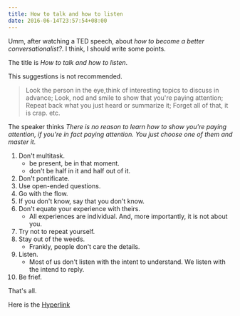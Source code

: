 ```yaml
---
title: How to talk and how to listen
date: 2016-06-14T23:57:54+08:00
---
```


Umm, after watching a TED speech, about _how to become a better conversationalist?_. I think, I should write some points.

The title is _How to talk and how to listen_.

This suggestions is not recommended.

> Look the person in the eye,think of interesting topics to discuss in advance;
> Look, nod and smile to show that you're paying attention;
> Repeat back what you just heard or summarize it;
> Forget all of that, it is crap.
> etc.

The speaker thinks _There is no reason to learn how to show you're paying attention, if you're in fact paying attention. You just choose one of them and master it._

1. Don't multitask.
    * be present, be in that moment.
    * don't be half in it and half out of it.
2. Don't pontificate.
3. Use open-ended questions.
4. Go with the flow.
5. If you don't know, say that you don't know.
6. Don't equate your experience with theirs.
    * All experiences are individual. And, more importantly, it is not about you.
7. Try not to repeat yourself.
8. Stay out of the weeds.
    * Frankly, people don't care the details.
9. Listen.
    * Most of us don't listen with the intent to understand. We listen with the intend to reply.
10. Be frief.

That's all.

Here is the [Hyperlink](http://open.163.com/movie/2016/3/F/E/MBFLN6BJF_MBFLNJGFE.html)
